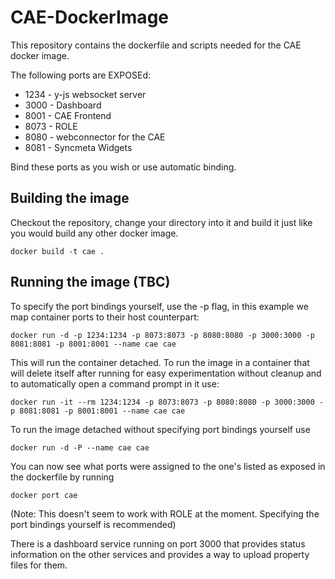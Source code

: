 # CAE-DockerImage
This repository contains the dockerfile and scripts needed for the CAE docker image.

The following ports are EXPOSEd:
* 1234 - y-js websocket server
* 3000 - Dashboard
* 8001 - CAE Frontend
* 8073 - ROLE
* 8080 - webconnector for the CAE
* 8081 - Syncmeta Widgets

Bind these ports as you wish or use automatic binding.

## Building the image
Checkout the repository, change your directory into it and build it just like you would build any other docker image.
```shell
docker build -t cae .
```
## Running the image (TBC)
To specify the port bindings yourself, use the -p flag, in this example we map container ports to their host counterpart:
```shell
docker run -d -p 1234:1234 -p 8073:8073 -p 8080:8080 -p 3000:3000 -p 8081:8081 -p 8001:8001 --name cae cae
```
This will run the container detached. To run the image in a container that will delete itself after running for easy experimentation without cleanup and to automatically open a command prompt in it use:
```shell
docker run -it --rm 1234:1234 -p 8073:8073 -p 8080:8080 -p 3000:3000 -p 8081:8081 -p 8001:8001 --name cae cae
```


To run the image detached without specifying port bindings yourself use
```shell
docker run -d -P --name cae cae
```
You can now see what ports were assigned to the one's listed as exposed in the dockerfile by running
```shell
docker port cae
```
(Note: This doesn't seem to work with ROLE at the moment. Specifying the port bindings yourself is recommended)

There is a dashboard service running on port 3000 that provides status information on the other services and provides a way to upload property files for them.
